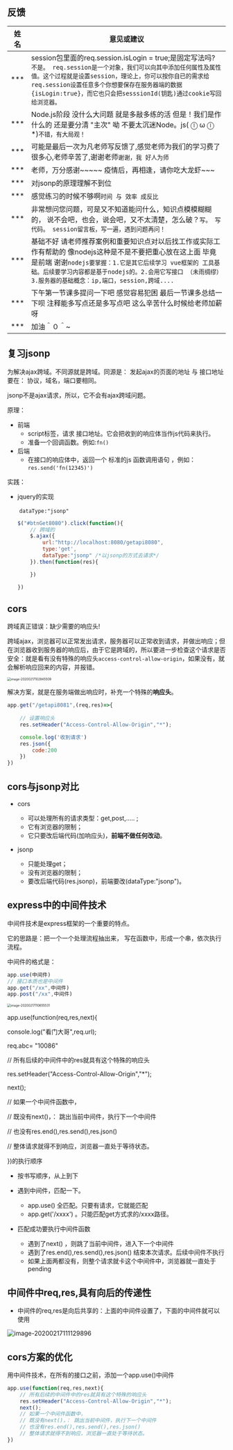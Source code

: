 







## 反馈

| 姓名 | 意见或建议                                                   |
| ---- | ------------------------------------------------------------ |
| ***  | session包里面的req.session.isLogin = true;是固定写法吗? `不是。 req.session是一个对象，我们可以向其中添加任何属性及属性值。这个过程就是设置session，理论上，你可以按你自已的需求给req.session设置任意多个你想要保存在服务器端的数据{isLogin:true}，而它也只会把sesssionId(钥匙)通过cookie写回给浏览器。` |
| ***  | Node.js阶段 没什么大问题 就是多敲多练的活 但是！我们是作什么的 还是要分清 "主次" 呦 不要太沉迷Node。js( ⓛ ω ⓛ *)`不错，有大局观！` |
| ***  | 可能是最后一次为凡老师写反馈了,感觉老师为我们的学习费了很多心,老师辛苦了,谢谢老师`谢谢，我 好人为师 ` |
| ***  | 老师，万分感谢~~~~~ 疫情后，再相逢，请你吃大龙虾~~~          |
| ***  | 对jsonp的原理理解不到位                                      |
| ***  | 感觉练习的时候不够啊`时间 与 效率 成反比`                    |
| ***  | 非常想问您问题，可是又不知道能问什么，知识点模模糊糊的， 说不会吧，也会，说会吧，又不太清楚，怎么破？`写。 写代码。 session留言板，写一遍，遇到问题再问！` |
| ***  | 基础不好 请老师推荐案例和重要知识点对以后找工作或实际工作有帮助的 像nodejs这种是不是不要把重心放在这上面 毕竟是前端 谢谢`nodejs要掌握：1.它是其它后续学习 vue框架的 工具基础。后续要学习内容都是基于nodejs的。2.会用它写接口 （未雨绸缪） 3.服务器的基础概念：ip,端口，session,跨域....` |
| ***  | 下午第一节课多提问一下吧 感觉容易犯困 最后一节课多总结一下呗 注释能多写点还是多写点吧 这么辛苦什么时候给老师加薪呀 |
| ***  | 加油＾０＾~                                                  |

## 复习jsonp

为解决ajax跨域。不同源就是跨域。同源是： 发起ajax的页面的地址 与 接口地址 要在： 协议，域名，端口要相同。

jsonp不是ajax请求，所以，它不会有ajax跨域问题。

原理：

- 前端 
  - script标签，请求 接口地址。它会把收到的响应体当作js代码来执行。
  - 准备一个回调函数。例如:`fn()`
- 后端
  - 在接口的响应体中，返回一个 标准的js 函数调用语句 ，例如：`res.send('fn(12345)')`

实践：

- jquery的实现 

  ​	`dataType:"jsonp"`

  ```javascript
  $("#btnGet8080").click(function(){
      // 跨域的
      $.ajax({
          url:"http://localhost:8080/getapi8080",
          type:'get',
          dataType:"jsonp" /*以jsonp的方式去请求*/
      }).then(function(res){
  
      })
  
  })
  ```

  

## cors

跨域真正错误：缺少需要的响应头!

跨域ajax，浏览器可以正常发出请求，服务器可以正常收到请求，并做出响应；但在浏览器收到服务器的响应后，由于它是跨域的，所以要进一步检查这个请求是否安全：就是看有没有特殊的响应头`access-control-allow-origin`，如果没有，就会解析响应回来的内容，并报错。

<img src="asset/image-20200217102845509.png" alt="image-20200217102845509" style="zoom:50%;" />

解决方案，就是在服务端做出响应时，补充一个特殊的**响应头**。

```javascript
app.get("/getapi8081",(req,res)=>{
	
    // 设置响应头
    res.setHeader("Access-Control-Allow-Origin","*");

    console.log('收到请求')
    res.json({
        code:200
    })
})
```



## cors与jsonp对比

- cors
  - 可以处理所有的请求类型：get,post,..... ; 
  - 它有浏览器的限制；
  - 它只要改后端代码(加响应头)，**前端不做任何改动**。

- jsonp
  - 只能处理get；          
  - 没有浏览器的限制；
  - 要改后端代码(res.jsonp)，前端要改(dataType:"jsonp")。



## express中的中间件技术

中间件技术是express框架的一个重要的特点。

它的思路是：把一个一个处理流程抽出来， 写在函数中，形成一个串，依次执行流程。



中间件的格式是：

```javascript
app.use(中间件)
// 接口本质也是中间件
app.get("/xx",中间件)
app.post("/xx",中间件)
```

<img src="asset/image-20200217110655531.png" alt="image-20200217110655531" style="zoom:50%;" />

app.use(function(req,res,next){

  console.log("看门大哥",req.url);

  req.abc= "10086"

  // 所有后续的中间件中的res就具有这个特殊的响应头

  res.setHeader("Access-Control-Allow-Origin","*");

  next();

  // 如果一个中间件函数中，

  // 既没有next()，： 跳出当前中间件，执行下一个中间件

  // 也没有res.end(),res.send(),res.json()

  // 整体请求就得不到响应，浏览器一直处于等待状态。

})的执行顺序

- 按书写顺序，从上到下

- 遇到中间件，匹配一下。

  - app.use() 全匹配。只要有请求，它就能匹配
  - app.get('/xxxx') 。只能匹配get方式求的/xxxx路径。

- 匹配成功要执行中间件函数

  - 遇到了next() ，则跳了当前中间件，进入下一个中间件
  - 遇到了res.end(),res.send(),res.json() 结束本次请求。后续中间件不执行
  - 如果上面两都没有，则整个请求就卡这个中间件中，浏览器就一直处于pending

  

## 中间件中req,res,具有向后的传递性

- 中间件的req,res是向后共享的：上面的中间件设置了，下面的中间件就可以使用

![image-20200217111129896](asset/image-20200217111129896.png)



## cors方案的优化

用中间件技术，在所有的接口之前，添加一个app.use()中间件

```javascript
app.use(function(req,res,next){
    // 所有后续的中间件中的res就具有这个特殊的响应头
    res.setHeader("Access-Control-Allow-Origin","*");
    next();
    // 如果一个中间件函数中，
    // 既没有next()，： 跳出当前中间件，执行下一个中间件
    // 也没有res.end(),res.send(),res.json()
    // 整体请求就得不到响应，浏览器一直处于等待状态。
})
```











